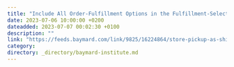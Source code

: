 ```yaml
---
title: "Include All Order-Fulfillment Options in the Fulfillment-Selector Interface (50% Don’t)"
date: 2023-07-06 10:00:00 +0200
dateadded: 2023-07-07 00:02:30 +0100
description: ""
link: "https://feeds.baymard.com/link/9825/16224864/store-pickup-as-shipping-option"
category:
directory: _directory/baymard-institute.md
---
```

